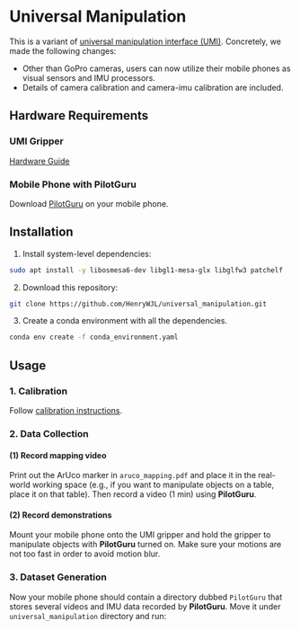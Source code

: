 # Universal Manipulation
This is a variant of [universal manipulation interface (UMI)](https://github.com/real-stanford/universal_manipulation_interface). Concretely, we made the following changes: 
- Other than GoPro cameras, users can now utilize their mobile phones as visual sensors and IMU processors.
- Details of camera calibration and camera-imu calibration are included.

## Hardware Requirements
### UMI Gripper
[Hardware Guide](https://docs.google.com/document/d/1TPYwV9sNVPAi0ZlAupDMkXZ4CA1hsZx7YDMSmcEy6EU/edit#heading=h.5k5vwx2iqjqg)

### Mobile Phone with PilotGuru
Download [PilotGuru](https://play.google.com/store/apps/details?id=ru.pilotguru.recorder&gl=DE) on your mobile phone.

## Installation
1. Install system-level dependencies:
```bash
sudo apt install -y libosmesa6-dev libgl1-mesa-glx libglfw3 patchelf
```
2. Download this repository:
```bash
git clone https://github.com/HenryWJL/universal_manipulation.git
```
3. Create a conda environment with all the dependencies.
```bash
conda env create -f conda_environment.yaml
```

## Usage
### 1. Calibration 
Follow [calibration instructions](https://github.com/HenryWJL/universal_manipulation/tree/main/calibration). 

### 2. Data Collection
#### (1) Record mapping video
Print out the ArUco marker in `aruco_mapping.pdf` and place it in the real-world working space (e.g., if you want to manipulate objects on a table, place it on that table). Then record a video (1 min) using **PilotGuru**.

#### (2) Record demonstrations
Mount your mobile phone onto the UMI gripper and hold the gripper to manipulate objects with **PilotGuru** turned on. Make sure your motions are not too fast in order to avoid motion blur.

### 3. Dataset Generation
Now your mobile phone should contain a directory dubbed `PilotGuru` that stores several videos and IMU data recorded by **PilotGuru**. Move it under `universal_manipulation` directory and run:
